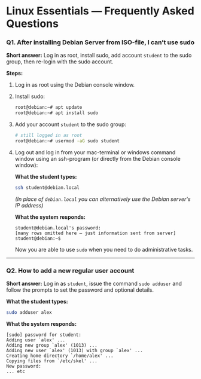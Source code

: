 # Linux Essentials — Frequently Asked Questions

### Q1. After installing Debian Server from ISO-file, I can’t use sudo

**Short answer:** Log in as root, install sudo, add account `student` to the sudo group, then re-login with the sudo account.

**Steps:**

1. Log in as root using the Debian console window.

2. Install sudo:
   ```bash
   root@debian:~# apt update
   root@debian:~# apt install sudo
   ```

3. Add your account `student` to the sudo group:
   ```bash
   # still logged in as root
   root@debian:~# usermod -aG sudo student
   ```

4. Log out and log in from your mac-terminal or windows command window using an ssh-program (or directly from the Debian console window):

   **What the student types:**
   ```bash
   ssh student@debian.local
   ```
   *(In place of `debian.local` you can alternatively use the Debian server's IP address)*

   **What the system responds:**
   ```
   student@debian.local's password:
   [many rows omitted here – just information sent from server]
   student@debian:~$
   ```
   Now you are able to use `sudo` when you need to do administrative tasks.

---

### Q2. How to add a new regular user account

**Short answer:** Log in as `student`, issue the command `sudo adduser` and follow the prompts to set the password and optional details.

**What the student types:**
```bash
sudo adduser alex
```

**What the system responds:**
```
[sudo] password for student:
Adding user `alex' ...
Adding new group `alex' (1013) ...
Adding new user `alex' (1013) with group `alex' ...
Creating home directory `/home/alex' ...
Copying files from `/etc/skel' ...
New password:
... etc
```
